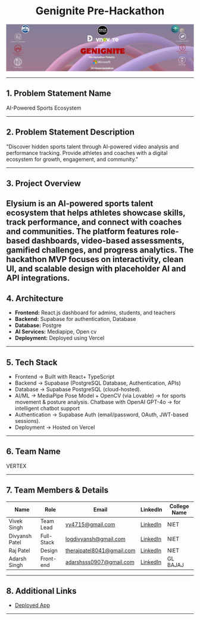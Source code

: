 <div align="center">

# Genignite Pre-Hackathon

<img src="assets/logo/f58664d6c437.jpg" alt="Genignite Pre-Hackathon Logo"/>

<br/>

---


</div>

## 1. Problem Statement Name

AI-Powered Sports Ecosystem

---

## 2. Problem Statement Description

"Discover hidden sports talent through AI-powered video analysis and performance tracking. Provide athletes and coaches with a digital ecosystem for growth, engagement, and community."

---

## 3. Project Overview

Elysium is an AI-powered sports talent ecosystem that helps athletes showcase skills, track performance, and connect with coaches and communities. The platform features role-based dashboards, video-based assessments, gamified challenges, and progress analytics. The hackathon MVP focuses on interactivity, clean UI, and scalable design with placeholder AI and API integrations.
---

## 4. Architecture

- **Frontend:** React.js dashboard for admins, students, and teachers  
- **Backend:** Supabase for authentication, Database
- **Database:** Postgre  
- **AI Services:** Mediapipe, Open cv  
- **Deployment:** Deployed using Vercel

---

## 5. Tech Stack

- Frontend → Built with React+ TypeScript
- Backend → Supabase (PostgreSQL Database, Authentication, APIs)
- Database → Supabase PostgreSQL (cloud-hosted).
- AI/ML → MediaPipe Pose Model + OpenCV (via Lovable) → for sports movement & posture  analysis.
           Chatbase with OpenAI GPT-4o → for intelligent chatbot support
- Authentication → Supabase Auth (email/password, OAuth, JWT-based sessions).
- Deployment → Hosted on Vercel



---

## 6. Team Name

VERTEX

---

## 7. Team Members & Details

| Name                | Role                | Email                       | LinkedIn                        | College Name                   |
|---------------------|---------------------|-----------------------------|---------------------------------|--------------------------------|
| Vivek Singh         | Team Lead           |vy4715@gmail.com             | [LinkedIn](https://www.linkedin.com/in/vivek-yadav9598/) | NIET  |
| Divyansh Patel      | Full-Stack          |logdivyansh@gmail.com        | [LinkedIn](https://www.linkedin.com/in/divyansh-patel18/)| NIET  |
| Raj Patel           |   Design            | therajpatel8041@gmail.com   | [LinkedIn](https://www.linkedin.com/in/raj-patel-a03233280?utm_source=share&utm_campaign=share_via&utm_content=profile&utm_medium=android_app)                                               | NIET  |   
| Adarsh Singh        | Front-end           |adarshsss0907@gmail.com      | [LinkedIn](https://www.linkedin.com/in/adarsh-singh-0b924924a/)| GL BAJAJ  |
---

## 8. Additional Links

- [Deployed App](https://esylium.vercel.app/)

---
